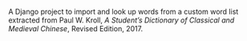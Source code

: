 A Django project to import and look up words
from a custom word list extracted from
Paul W. Kroll,
_A Student’s Dictionary of Classical and Medieval Chinese_,
Revised Edition, 2017.
